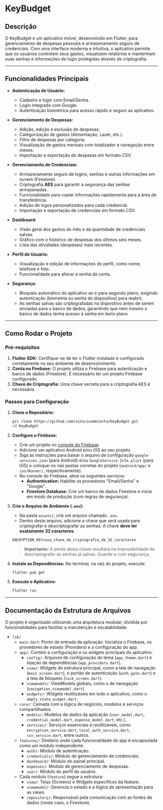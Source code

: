 # KeyBudget

## Descrição

O KeyBudget é um aplicativo móvel, desenvolvido em Flutter, para gerenciamento de despesas pessoais e armazenamento seguro de credenciais. Com uma interface moderna e intuitiva, o aplicativo permite que os usuários controlem seus gastos, visualizem relatórios e mantenham suas senhas e informações de login protegidas através de criptografia.

-----

## Funcionalidades Principais

* **Autenticação de Usuário:**

    * Cadastro e login com Email/Senha.
    * Login integrado com Google.
    * Autenticação biométrica para acesso rápido e seguro ao aplicativo.

* **Gerenciamento de Despesas:**

    * Adição, edição e exclusão de despesas.
    * Categorização de gastos (Alimentação, Lazer, etc.).
    * Filtro de despesas por categoria.
    * Visualização de gastos mensais com totalizador e navegação entre meses.
    * Importação e exportação de despesas em formato CSV.

* **Gerenciamento de Credenciais:**

    * Armazenamento seguro de logins, senhas e outras informações em nuvem (Firestore).
    * Criptografia **AES** para garantir a segurança das senhas armazenadas.
    * Funcionalidade para copiar informações rapidamente para a área de transferência.
    * Adição de logos personalizados para cada credencial.
    * Importação e exportação de credenciais em formato CSV.

* **Dashboard:**

    * Visão geral dos gastos do mês e da quantidade de credenciais salvas.
    * Gráfico com o histórico de despesas dos últimos seis meses.
    * Lista das atividades (despesas) mais recentes.

* **Perfil de Usuário:**

    * Visualização e edição de informações do perfil, como nome, telefone e foto.
    * Funcionalidade para alterar a senha da conta.

* **Segurança:**

    * Bloqueio automático do aplicativo ao ir para segundo plano, exigindo autenticação (biometria ou senha do dispositivo) para reabrir.
    * As senhas salvas são criptografadas no dispositivo antes de serem enviadas para o banco de dados, garantindo que nem mesmo o banco de dados tenha acesso à senha em texto plano.

-----

## Como Rodar o Projeto

### Pré-requisitos

1.  **Flutter SDK:** Certifique-se de ter o Flutter instalado e configurado corretamente no seu ambiente de desenvolvimento.
2.  **Conta no Firebase:** O projeto utiliza o Firebase para autenticação e banco de dados (Firestore). É necessário ter um projeto Firebase configurado.
3.  **Chave de Criptografia:** Uma chave secreta para a criptografia AES é necessária.

### Passos para Configuração

1.  **Clone o Repositório:**

    ```bash
    git clone https://github.com/viniciusmecosta/KeyBudget.git
    cd KeyBudget
    ```

2.  **Configure o Firebase:**

    * Crie um projeto no [console do Firebase](https://console.firebase.google.com/).
    * Adicione um aplicativo Android e/ou iOS ao seu projeto.
    * Siga as instruções para baixar o arquivo de configuração `google-services.json` (para Android) e/ou `GoogleService-Info.plist` (para iOS) e coloque-os nas pastas corretas do projeto (`android/app/` e `ios/Runner/`, respectivamente).
    * No console do Firebase, ative os seguintes serviços:
        * **Authentication:** Habilite os provedores "Email/Senha" e "Google".
        * **Firestore Database:** Crie um banco de dados Firestore e inicie em modo de produção (com regras de segurança).

3.  **Crie o Arquivo de Ambiente (`.env`):**

    * Na pasta `assets/`, crie um arquivo chamado `.env`.
    * Dentro deste arquivo, adicione a chave que será usada para criptografar e descriptografar as senhas. A chave **deve ter exatamente 32 caracteres**.

    <!-- end list -->

    ```
    ENCRYPTION_KEY=sua_chave_de_criptografia_de_32_caracteres
    ```

    > **Importante:** A perda desta chave resultará na impossibilidade de descriptografar as senhas já salvas. Guarde-a com segurança.

4.  **Instale as Dependências:**
    No terminal, na raiz do projeto, execute:

    ```bash
    flutter pub get
    ```

5.  **Execute o Aplicativo:**

    ```bash
    flutter run
    ```

-----

## Documentação da Estrutura de Arquivos

O projeto é organizado utilizando uma arquitetura modular, dividida por funcionalidades para facilitar a manutenção e escalabilidade.

* `lib/`
    * `main.dart`: Ponto de entrada da aplicação. Inicializa o Firebase, os provedores de estado (Providers) e a configuração do app.
    * `app/`: Contém a configuração e os widgets principais do aplicativo.
        * `config/`: Arquivos de configuração de tema (`app_theme.dart`) e injeção de dependências (`app_providers.dart`).
        * `view/`: Widgets de estrutura principal, como a tela de navegação (`main_screen.dart`), o portão de autenticação (`auth_gate.dart`) e a tela de bloqueio (`lock_screen.dart`).
        * `viewmodel/`: ViewModels globais, como o de navegação (`navigation_viewmodel.dart`).
        * `widgets/`: Widgets reutilizáveis em todo o aplicativo, como o `empty_state_widget.dart`.
    * `core/`: Camada com a lógica de negócios, modelos e serviços compartilhados.
        * `models/`: Modelos de dados da aplicação (`user_model.dart`, `credential_model.dart`, `expense_model.dart`, etc.).
        * `services/`: Serviços essenciais e reutilizáveis, como `encryption_service.dart`, `local_auth_service.dart`, `csv_service.dart`, entre outros.
    * `features/`: Diretório onde cada funcionalidade do app é encapsulada como um módulo independente.
        * `auth/`: Módulo de autenticação.
        * `credentials/`: Módulo de gerenciamento de credenciais.
        * `dashboard/`: Módulo do painel principal.
        * `expenses/`: Módulo de gerenciamento de despesas.
        * `user/`: Módulo do perfil do usuário.
    * Cada módulo (`feature`) segue a estrutura:
        * `view/`: Telas (Screens) e Widgets específicos da feature.
        * `viewmodel/`: Gerencia o estado e a lógica de apresentação para as views.
        * `repository/`: Responsável pela comunicação com as fontes de dados (neste caso, o Firestore).
